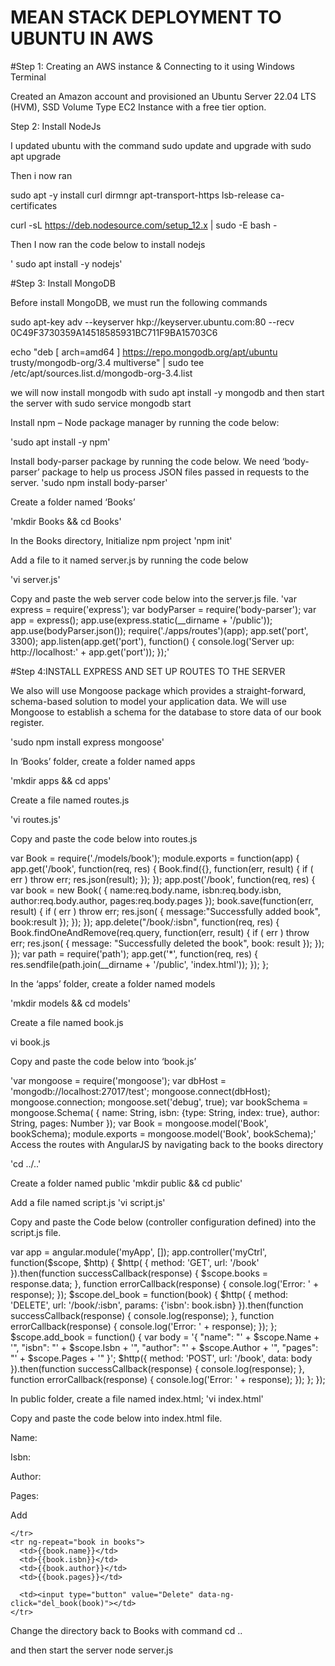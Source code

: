 # MEAN STACK DEPLOYMENT TO UBUNTU IN AWS

#Step 1: Creating an AWS instance & Connecting to it using Windows Terminal

Created an Amazon account and provisioned an Ubuntu Server 22.04 LTS (HVM), SSD Volume Type EC2 Instance with a free tier option.

Step 2: Install NodeJs

I updated ubuntu with the command sudo update and upgrade with sudo apt upgrade

Then i now ran 

sudo apt -y install curl dirmngr apt-transport-https lsb-release ca-certificates

curl -sL https://deb.nodesource.com/setup_12.x | sudo -E bash -

Then I now ran the code below to install nodejs

' sudo apt install -y nodejs'

#Step 3: Install MongoDB

Before install MongoDB, we must run the following commands

sudo apt-key adv --keyserver hkp://keyserver.ubuntu.com:80 --recv 0C49F3730359A14518585931BC711F9BA15703C6

echo "deb [ arch=amd64 ] https://repo.mongodb.org/apt/ubuntu trusty/mongodb-org/3.4 multiverse" | sudo tee /etc/apt/sources.list.d/mongodb-org-3.4.list

we will now install mongodb with sudo apt install -y mongodb and then start the server with sudo service mongodb start

Install npm – Node package manager by running the code below:

'sudo apt install -y npm'

Install body-parser package by running the code below. We need ‘body-parser’ package to help us process JSON files passed in requests to the server. 'sudo npm install body-parser'

Create a folder named ‘Books’

'mkdir Books && cd Books'

In the Books directory, Initialize npm project 'npm init'

Add a file to it named server.js by running the code below

'vi server.js'

Copy and paste the web server code below into the server.js file.
'var express = require('express'); var bodyParser = require('body-parser'); var app = express(); app.use(express.static(__dirname + '/public')); app.use(bodyParser.json()); require('./apps/routes')(app); app.set('port', 3300); app.listen(app.get('port'), function() { console.log('Server up: http://localhost:' + app.get('port')); });'

#Step 4:INSTALL EXPRESS AND SET UP ROUTES TO THE SERVER

We also will use Mongoose package which provides a straight-forward, schema-based solution to model your application data. We will use Mongoose to establish a schema for the database to store data of our book register.

'sudo npm install express mongoose'

In ‘Books’ folder, create a folder named apps

'mkdir apps && cd apps'

Create a file named routes.js

'vi routes.js'

Copy and paste the code below into routes.js

var Book = require('./models/book'); module.exports = function(app) { app.get('/book', function(req, res) { Book.find({}, function(err, result) { if ( err ) throw err; res.json(result); }); }); app.post('/book', function(req, res) { var book = new Book( { name:req.body.name, isbn:req.body.isbn, author:req.body.author, pages:req.body.pages }); book.save(function(err, result) { if ( err ) throw err; res.json( { message:"Successfully added book", book:result }); }); }); app.delete("/book/:isbn", function(req, res) { Book.findOneAndRemove(req.query, function(err, result) { if ( err ) throw err; res.json( { message: "Successfully deleted the book", book: result }); }); }); var path = require('path'); app.get('*', function(req, res) { res.sendfile(path.join(__dirname + '/public', 'index.html')); }); };

In the ‘apps’ folder, create a folder named models

'mkdir models && cd models'

Create a file named book.js

vi book.js

Copy and paste the code below into ‘book.js’

'var mongoose = require('mongoose'); var dbHost = 'mongodb://localhost:27017/test'; mongoose.connect(dbHost); mongoose.connection; mongoose.set('debug', true); var bookSchema = mongoose.Schema( { name: String, isbn: {type: String, index: true}, author: String, pages: Number }); var Book = mongoose.model('Book', bookSchema); module.exports = mongoose.model('Book', bookSchema);'
Access the routes with AngularJS by navigating back to the books directory

'cd ../..'

Create a folder named public 'mkdir public && cd public'

Add a file named script.js 'vi script.js'

Copy and paste the Code below (controller configuration defined) into the script.js file.

var app = angular.module('myApp', []); app.controller('myCtrl', function($scope, $http) { $http( { method: 'GET', url: '/book' }).then(function successCallback(response) { $scope.books = response.data; }, function errorCallback(response) { console.log('Error: ' + response); }); $scope.del_book = function(book) { $http( { method: 'DELETE', url: '/book/:isbn', params: {'isbn': book.isbn} }).then(function successCallback(response) { console.log(response); }, function errorCallback(response) { console.log('Error: ' + response); }); }; $scope.add_book = function() { var body = '{ "name": "' + $scope.Name + '", "isbn": "' + $scope.Isbn + '", "author": "' + $scope.Author + '", "pages": "' + $scope.Pages + '" }'; $http({ method: 'POST', url: '/book', data: body }).then(function successCallback(response) { console.log(response); }, function errorCallback(response) { console.log('Error: ' + response); }); }; });

In public folder, create a file named index.html; 'vi index.html'

Copy and paste the code below into index.html file.

<!doctype html>

<script src="https://ajax.googleapis.com/ajax/libs/angularjs/1.6.4/angular.min.js"></script> <script src="script.js"></script>
Name:

Isbn:	

Author:	

Pages:	

Add

    </tr>
    <tr ng-repeat="book in books">
      <td>{{book.name}}</td>
      <td>{{book.isbn}}</td>
      <td>{{book.author}}</td>
      <td>{{book.pages}}</td>

      <td><input type="button" value="Delete" data-ng-click="del_book(book)"></td>
    </tr>
  </table>
</div>

Change the directory back to Books with command cd ..

and then start the server node server.js
